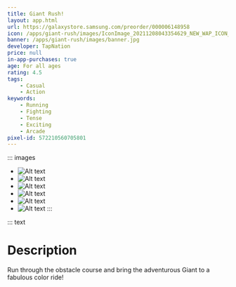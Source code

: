 ```yaml
---
title: Giant Rush!
layout: app.html
url: https://galaxystore.samsung.com/preorder/000006148958
icon: /apps/giant-rush/images/IconImage_20211208043354629_NEW_WAP_ICON_512_512.png
banner: /apps/giant-rush/images/banner.jpg
developer: TapNation
price: null
in-app-purchases: true
age: For all ages
rating: 4.5
tags:
    - Casual
    - Action
keywords: 
    - Running
    - Fighting
    - Tense
    - Exciting
    - Arcade
pixel-id: 572210560705801
---
```


::: images
* ![Alt text](/apps/giant-rush/images/giant-rush-ss01.jpg "Optional title text -> besomes image caption")
* ![Alt text](/apps/giant-rush/images/giant-rush-ss02.jpg "Optional title text -> besomes image caption")
* ![Alt text](/apps/giant-rush/images/giant-rush-ss03.jpg "Optional title text -> besomes image caption")
* ![Alt text](/apps/giant-rush/images/giant-rush-ss04.jpg "Optional title text -> besomes image caption")
* ![Alt text](/apps/giant-rush/images/giant-rush-ss05.jpg "Optional title text -> besomes image caption")
* ![Alt text](/apps/giant-rush/images/giant-rush-ss06.jpg "Optional title text -> besomes image caption")
:::

::: text
# Description
Run through the obstacle course and bring the adventurous Giant to a fabulous color ride!
